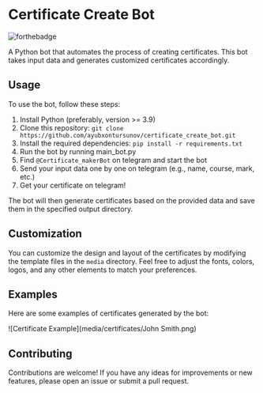 # Certificate Create Bot

![forthebadge](http://forthebadge.com/images/badges/made-with-python.svg)

A Python bot that automates the process of creating certificates. This bot takes input data and generates customized certificates accordingly.

## Usage

To use the bot, follow these steps:

1. Install Python (preferably, version >= 3.9)
2. Clone this repository: `git clone https://github.com/ayubxontursunov/certificate_create_bot.git`
3. Install the required dependencies: `pip install -r requirements.txt`
4. Run the bot by running main_bot.py
5. Find `@Certificate_makerBot` on telegram and start the bot
6. Send your input data one by one on telegram (e.g., name, course, mark, etc.)
7. Get your certificate on telegram!

The bot will then generate certificates based on the provided data and save them in the specified output directory.

## Customization

You can customize the design and layout of the certificates by modifying the template files in the `media` directory. Feel free to adjust the fonts, colors, logos, and any other elements to match your preferences.

## Examples

Here are some examples of certificates generated by the bot:

![Certificate Example](media/certificates/John Smith.png)


## Contributing

Contributions are welcome! If you have any ideas for improvements or new features, please open an issue or submit a pull request. 

